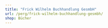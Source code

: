 ```yaml
---
title: "Frick Wilhelm Buchhandlung GesmbH"
url: /perg/frick-wilhelm-buchhandlung-gesmbh/
shop: Bücher
---
```

